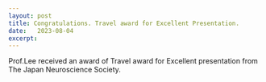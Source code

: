 ```yaml
---
layout: post
title: Congratulations. Travel award for Excellent Presentation.
date:   2023-08-04
excerpt: 
---
```

Prof.Lee received an award of Travel award for Excellent presentation from The Japan Neuroscience Society.


